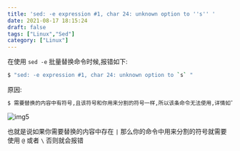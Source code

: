 ```yaml
---
title: 'sed: -e expression #1, char 24: unknown option to ''s'' '
date: 2021-08-17 18:15:24
draft: false
tags: ["Linux","Sed"]
category: ["Linux"]
---
```


在使用 ```sed -e``` 批量替换命令时候,报错如下:
```bash
$ "sed: -e expression #1, char 24: unknown option to `s` "
```

原因:
```bash
$ 需要替换的内容中有符号,且该符号和你用来分割的符号一样,所以该条命令无法使用,详情如下图:
```
![img5](/img/img5.png)

也就是说如果你需要替换的内容中存在 ``` | ```  那么你的命令中用来分割的符号就需要使用 ```@``` 或者 ``` \ ``` 否则就会报错
